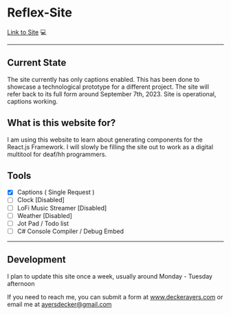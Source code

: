 # Reflex-Site
[Link to Site](https://ayersdecker.github.io/Reflex-Site/) 💻

<hr>

## Current State

The site currently has only captions enabled. This has been done to showcase a technological prototype for a different project. The site will refer back to its full form around September 7th, 2023. Site is operational, captions working.

## What is this website for?

I am using this website to learn about generating components for the React.js Framework. I will slowly be filling the site out to work as a digital multitool for deaf/hh programmers.

## Tools

- [x] Captions ( Single Request )
- [ ] Clock [Disabled]
- [ ] LoFi Music Streamer [Disabled]
- [ ] Weather [Disabled]
- [ ] Jot Pad / Todo list
- [ ] C# Console Compiler / Debug Embed

<hr>

## Development

I plan to update this site once a week, usually around Monday - Tuesday afternoon

If you need to reach me, you can submit a form at www.deckerayers.com or email me at ayersdecker@gmail.com

